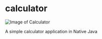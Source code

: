 # calculator

![Image of Calculator](https://i.imgur.com/GjCM8GO.jpg)

A simple calculator application in Native Java
